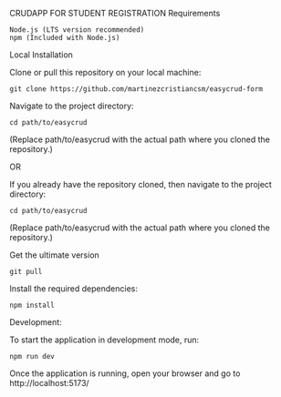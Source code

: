 CRUDAPP FOR STUDENT REGISTRATION
Requirements

    Node.js (LTS version recommended)
    npm (Included with Node.js)

Local Installation

Clone or pull this repository on your local machine:

    git clone https://github.com/martinezcristiancsm/easycrud-form

Navigate to the project directory:

    cd path/to/easycrud
(Replace path/to/easycrud with the actual path where you cloned the repository.)

OR

If you already have the repository cloned, then navigate to the project directory:

    cd path/to/easycrud
(Replace path/to/easycrud with the actual path where you cloned the repository.)

Get the ultimate version

    git pull

Install the required dependencies:

    npm install

Development:

To start the application in development mode, run:

    npm run dev

Once the application is running, open your browser and go to http://localhost:5173/
